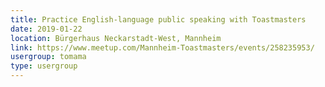 ```yaml
---
title: Practice English-language public speaking with Toastmasters
date: 2019-01-22
location: Bürgerhaus Neckarstadt-West, Mannheim
link: https://www.meetup.com/Mannheim-Toastmasters/events/258235953/
usergroup: tomama
type: usergroup
---
```

